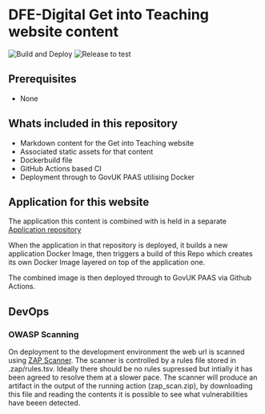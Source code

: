 #  DFE-Digital Get into Teaching website content

![Build and Deploy](https://github.com/DFE-Digital/get-into-teaching-content/workflows/Build%20and%20Deploy/badge.svg)
![Release to test](https://github.com/DFE-Digital/get-into-teaching-content/workflows/Release%20to%20test/badge.svg)

## Prerequisites

- None

## Whats included in this repository

- Markdown content for the Get into Teaching website
- Associated static assets for that content
- Dockerbuild file
- GitHub Actions based CI
- Deployment through to GovUK PAAS utilising Docker

## Application for this website

The application this content is combined with is held in a separate [Application repository](https://github.com/DFE-Digital/get-into-teaching-app)

When the application in that repository is deployed, it builds a new application 
Docker Image, then triggers a build of this Repo which creates its own Docker 
Image layered on top of the application one.

The combined image is then deployed through to GovUK PAAS via Github Actions.

## DevOps

### OWASP Scanning
On deployment to the development environment the web url is scanned using [ZAP Scanner](https://github.com/marketplace/actions/owasp-zap-full-scan). The scanner is controlled by a rules file stored in .zap/rules.tsv.   Ideally there should be no rules supressed but intially it has been agreed to resolve them at a slower pace. The scanner will produce an artifact in the output of the running action (zap_scan.zip), by downloading this file and reading the contents it is possible to see what vulnerabilities have beeen detected.
